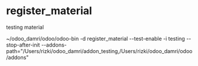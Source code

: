 # register_material

testing material 

~/odoo_damri/odoo/odoo-bin -d register_material --test-enable -i testing  --stop-after-init  --addons-path="/Users/rizki/odoo_damri/addon_testing,/Users/rizki/odoo_damri/odoo/addons"
